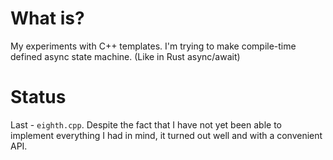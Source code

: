 # What is?
My experiments with C++ templates. I'm trying to make compile-time defined async state machine. (Like in Rust async/await)

# Status
Last - `eighth.cpp`. Despite the fact that I have not yet been able to implement everything I had in mind, it turned out well and with a convenient API.
